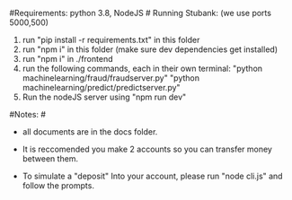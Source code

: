 #Requirements: python 3.8, NodeJS #
Running Stubank:
(we use ports 5000,500)
1. run "pip install -r requirements.txt" in this folder
2. run "npm i" in this folder (make sure dev dependencies get installed)
3. run "npm i" in ./frontend
4. run the following commands, each in their own terminal:
   "python machinelearning/fraud/fraudserver.py"
   "python machinelearning/predict/predictserver.py"
5. Run the nodeJS server using "npm run dev"

#Notes: #
*  all documents are in the docs folder.

* It is reccomended you make 2 accounts so you can transfer money between them.

* To simulate a "deposit" Into your account, please run "node cli.js" and follow the prompts.

